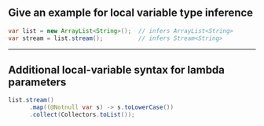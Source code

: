 ## Give an example for local variable type inference
```java
var list = new ArrayList<String>();  // infers ArrayList<String>
var stream = list.stream();          // infers Stream<String>
```
----

## Additional local-variable syntax for lambda parameters
```java
list.stream()
      .map((@Notnull var s) -> s.toLowerCase())
      .collect(Collectors.toList());
```
